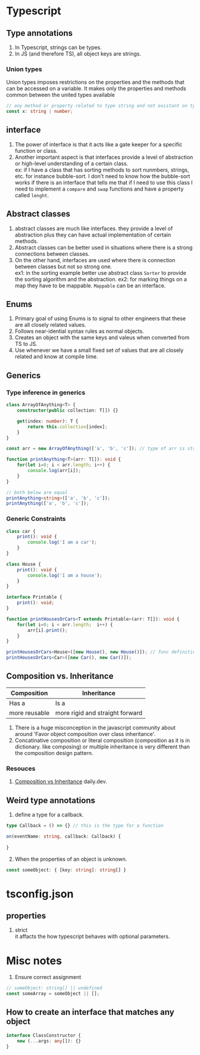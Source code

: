 # Typescript

## Type annotations
1. In Typescript, strings can be types.
2. In JS (and therefore TS), all object keys are strings.

### Union types
Union types imposes restrictions on the properties and the methods that can be accessed on a variable. It makes only the properties and methods common between the united types available
```typescript
// any method or property related to type string and not existant on type number will not be available on x and vice versa
const x: string | number;
```

## interface
1. The power of interface is that it acts like a gate keeper for a specific function or class.
2. Another important aspect is that interfaces provide a level of abstraction or high-level understanding of a certain class. </br>
ex: if I have a class that has sorting methods to sort nunmbers, strings, etc. for instance bubble-sort. I don't need to know how the bubble-sort works if there is an interface
that tells me that if I need to use this class I need to implement a `compare` and `swap` functions and have a property called `lenght`.

## Abstract classes
1. abstract classes are much like interfaces. they provide a level of abstraction plus they can have actual implementation of certain methods.
2. Abstract classes can be better used in situations where there is a strong connections between classes.
3. On the other hand, interfaces are used where there is connection between classes but not so strong one. </br>
ex1: in the sorting example better use abstract class `Sorter` to provide the sorting algorithm and the abstraction.
ex2: for marking things on a map they have to be mappable. `Mappable` can be an interface.

## Enums
1. Primary goal of using Enums is to signal to other engineers that these are all closely related values.
2. Follows near-idential syntax rules as normal objects.
3. Creates an object with the same keys and valeus when converted from TS to JS.
4. Use whenever we have a small fixed set of values that are all closely related and know at compile time.

## Generics
### Type inference in generics
```typescript
class ArrayOfAnything<T> {
    constructor(public collection: T[]) {}

    get(index: number): T {
        return this.collection[index];
    }
}

const arr = new ArrayOfAnything(['a', 'b', 'c']); // type of arr is string[]
```
```typescript
function printAnything<T>(arr: T[]): void {
    for(let i=0; i < arr.length; i++) {
        console.log(arr[i]);
    }
}

// both below are equal
printAnything<string>(['a', 'b', 'c']);
printAnything(['a', 'b', 'c']);
```

### Generic Constraints
```typescript
class car {
    print(): void {
        console.log('I am a car');
    }
}

class House {
    print(): void {
        console.log('I am a house');
    }
}

interface Printable {
    print(): void;
}

function printHousesOrCars<T extends Printable>(arr: T[]): void {
    for(let i=0; i < arr.length;  i++) {
        arr[i].print();
    }
}

printHousesOrCars<House>([new House(), new House()]); // func definition with 'extends' like above or you will get error here
printHousesOrCars<Car>([new Car(), new Car()]);
```

## Composition vs. Inheritance
| Composition | Inheritance |
|-------------|-------------|
| Has a | Is a |
| more reusable | more rigid and straight forward |
1. There is a huge misconception in the javascript community about around 'Favor object composition over class inheritance'.
2. Concatinative composition or literal composition (composition as it is in dictionary. like composing) or multiple inheritance is very different than the composition design pattern.

### Resouces
1. [Composition vs Inheritance](https://dev.to/hassam7/composition-vs-inheritance-4oo2) daily.dev.

## Weird type annotations
1. define a type for a callback.
```typescript
type Callback = () => {} // this is the type for a function

on(eventName: string, callback: Callback) {
        
}
```
2. When the properties of an object is unknown.
```typescript
const someObject: { [key: string]: string[] }
```

# tsconfig.json 
## properties
1. strict </br>
it affacts the how typescript behaves with optional parameters.

# Misc notes
1. Ensure correct assignment
```typescript
// someObject: string[] || undefined
const someArray = someObject || [];
```

## How to create an interface that matches any object
```Typescript
interface ClassConstructor {
    new (...args: any[]): {}
}
```